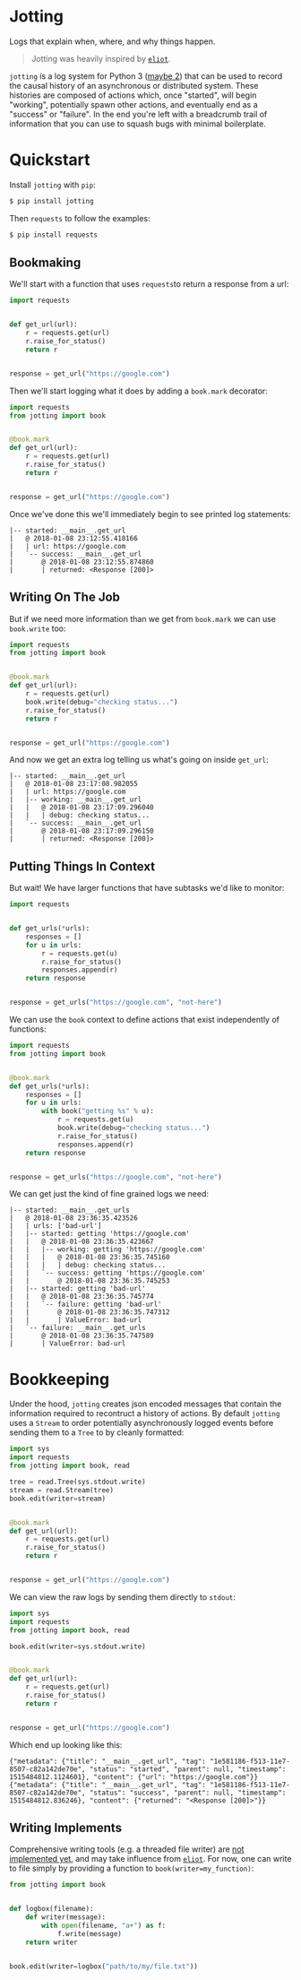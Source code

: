# Jotting

Logs that explain when, where, and why things happen.

> Jotting was heavily inspired by [`eliot`](https://eliot.readthedocs.io/).

`jotting` is a log system for Python 3 ([maybe 2](https://github.com/rmorshea/jotting/issues/1)) that can be used to record the causal history of an asynchronous or distributed system. These histories are composed of actions which, once "started", will begin "working", potentially spawn other actions, and eventually end as a "success" or "failure". In the end you're left with a breadcrumb trail of information that you can use to squash bugs with minimal boilerplate.

# Quickstart

Install `jotting` with `pip`:

```bash
$ pip install jotting
```

Then `requests` to follow the examples:

```bash
$ pip install requests
```

## Bookmaking

We'll start with a function that uses `requests`to return a response from a url:

```python
import requests


def get_url(url):
    r = requests.get(url)
    r.raise_for_status()
    return r


response = get_url("https://google.com")
```

Then we'll start logging what it does by adding a `book.mark` decorator:

```python
import requests
from jotting import book


@book.mark
def get_url(url):
    r = requests.get(url)
    r.raise_for_status()
    return r


response = get_url("https://google.com")
```

Once we've done this we'll immediately begin to see printed log statements:

```
|-- started: __main__.get_url
|   @ 2018-01-08 23:12:55.418166
|   | url: https://google.com
|   `-- success: __main__.get_url
|       @ 2018-01-08 23:12:55.874860
|       | returned: <Response [200]>
```

## Writing On The Job

But if we need more information than we get from `book.mark` we can use `book.write` too:

```python
import requests
from jotting import book


@book.mark
def get_url(url):
    r = requests.get(url)
    book.write(debug="checking status...")
    r.raise_for_status()
    return r


response = get_url("https://google.com")
```

And now we get an extra log telling us what's going on inside `get_url`:

```
|-- started: __main__.get_url
|   @ 2018-01-08 23:17:08.982055
|   | url: https://google.com
|   |-- working: __main__.get_url
|   |   @ 2018-01-08 23:17:09.296040
|   |   | debug: checking status...
|   `-- success: __main__.get_url
|       @ 2018-01-08 23:17:09.296150
|       | returned: <Response [200]>
```

## Putting Things In Context

But wait! We have larger functions that have subtasks we'd like to monitor:

```python
import requests


def get_urls(*urls):
    responses = []
    for u in urls:
        r = requests.get(u)
        r.raise_for_status()
        responses.append(r)
    return response


response = get_urls("https://google.com", "not-here")
```

We can use the `book` context to define actions that exist independently of functions:

```python
import requests
from jotting import book


@book.mark
def get_urls(*urls):
    responses = []
    for u in urls:
        with book("getting %s" % u):
            r = requests.get(u)
            book.write(debug="checking status...")
            r.raise_for_status()
            responses.append(r)
    return response


response = get_urls("https://google.com", "not-here")
```

We can get just the kind of fine grained logs we need:

```
|-- started: __main__.get_urls
|   @ 2018-01-08 23:36:35.423526
|   | urls: ['bad-url']
|   |-- started: getting 'https://google.com'
|   |   @ 2018-01-08 23:36:35.423667
|   |   |-- working: getting 'https://google.com'
|   |   |   @ 2018-01-08 23:36:35.745160
|   |   |   | debug: checking status...
|   |   `-- success: getting 'https://google.com'
|   |       @ 2018-01-08 23:36:35.745253
|   |-- started: getting 'bad-url'
|   |   @ 2018-01-08 23:36:35.745774
|   |   `-- failure: getting 'bad-url'
|   |       @ 2018-01-08 23:36:35.747312
|   |       | ValueError: bad-url
|   `-- failure: __main__.get_urls
|       @ 2018-01-08 23:36:35.747589
|       | ValueError: bad-url
```

# Bookkeeping

Under the hood, `jotting` creates json encoded messages that contain the information required to recontruct a history of actions. By default `jotting` uses a `Stream` to order potentially asynchronously logged events before sending them to a `Tree` to by cleanly formatted:

```python
import sys
import requests
from jotting import book, read

tree = read.Tree(sys.stdout.write)
stream = read.Stream(tree)
book.edit(writer=stream)


@book.mark
def get_url(url):
    r = requests.get(url)
    r.raise_for_status()
    return r


response = get_url("https://google.com")
```

We can view the raw logs by sending them directly to `stdout`:

```python
import sys
import requests
from jotting import book, read

book.edit(writer=sys.stdout.write)


@book.mark
def get_url(url):
    r = requests.get(url)
    r.raise_for_status()
    return r


response = get_url("https://google.com")
```

Which end up looking like this:

```
{"metadata": {"title": "__main__.get_url", "tag": "1e581186-f513-11e7-8507-c82a142de70e", "status": "started", "parent": null, "timestamp": 1515484812.1124601}, "content": {"url": "https://google.com"}}
{"metadata": {"title": "__main__.get_url", "tag": "1e581186-f513-11e7-8507-c82a142de70e", "status": "success", "parent": null, "timestamp": 1515484812.836246}, "content": {"returned": "<Response [200]>"}}
```

## Writing Implements

Comprehensive writing tools (e.g. a threaded file writer) are [not implemented yet](https://github.com/rmorshea/jotting/issues/2), and may take influence from [`eliot`](https://github.com/ScatterHQ/eliot/blob/e5bf9ef81ecef474803786575e9dafa6b40a4d65/eliot/logwriter.py). For now, one can write to file simply by providing a function to `book(writer=my_function)`:

```python
from jotting import book


def logbox(filename):
    def writer(message):
        with open(filename, "a+") as f:
            f.write(message)
    return writer


book.edit(writer=logbox("path/to/my/file.txt"))
```
